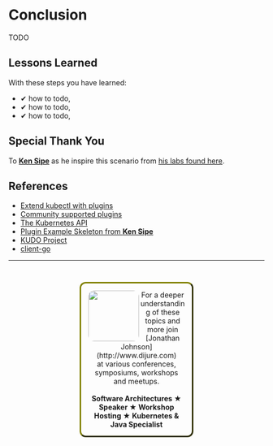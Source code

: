 # Conclusion #

TODO

## Lessons Learned ##

With these steps you have learned:

- &#x2714; how to todo,
- &#x2714; how to todo,
- &#x2714; how to todo,

## Special Thank You

To [**Ken Sipe**](https://www.linkedin.com/in/kensipe/) as he inspire this scenario from [his labs found here](https://github.com/kensipe/k8s-ext-workshop).

## References ##

- [Extend kubectl with plugins](https://kubernetes.io/docs/tasks/extend-kubectl/kubectl-plugins/)
- [Community supported plugins](https://github.com/kubernetes-sigs/krew-index/)
- [The Kubernetes API](https://kubernetes.io/docs/concepts/overview/kubernetes-api/)
- [Plugin Example Skeleton from **Ken Sipe**](https://github.com/codementor/k8s-cli)
- [KUDO Project](https://github.com/kudobuilder/kudo)
- [client-go](https://github.com/kubernetes/client-go)

------
<p style="text-align: center; padding: 1em; margin: 3em; margin-left: 10em; margin-right: 10em; border-; 1px; border-color: olive;  border-radius: 12px; border-style:outset">
<img align="left" src="/javajon/courses/kubernetes-extensibility/kudo/assets/jonathan-johnson.jpg" width="100" style="border-radius: 12px">
For a deeper understanding of these topics and more join <br>[Jonathan Johnson](http://www.dijure.com)<br> at various conferences, symposiums, workshops and meetups.
<br><br>
<b>Software Architectures ★ Speaker ★ Workshop Hosting ★ Kubernetes & Java Specialist</b>
</p>
